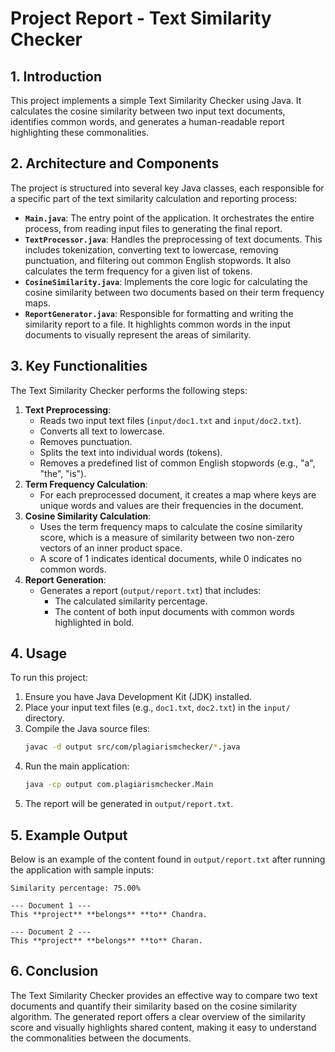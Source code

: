 # Project Report - Text Similarity Checker

## 1. Introduction
This project implements a simple Text Similarity Checker using Java. It calculates the cosine similarity between two input text documents, identifies common words, and generates a human-readable report highlighting these commonalities.

## 2. Architecture and Components

The project is structured into several key Java classes, each responsible for a specific part of the text similarity calculation and reporting process:

*   **`Main.java`**: The entry point of the application. It orchestrates the entire process, from reading input files to generating the final report.
*   **`TextProcessor.java`**: Handles the preprocessing of text documents. This includes tokenization, converting text to lowercase, removing punctuation, and filtering out common English stopwords. It also calculates the term frequency for a given list of tokens.
*   **`CosineSimilarity.java`**: Implements the core logic for calculating the cosine similarity between two documents based on their term frequency maps.
*   **`ReportGenerator.java`**: Responsible for formatting and writing the similarity report to a file. It highlights common words in the input documents to visually represent the areas of similarity.

## 3. Key Functionalities

The Text Similarity Checker performs the following steps:

1.  **Text Preprocessing**:
    *   Reads two input text files (`input/doc1.txt` and `input/doc2.txt`).
    *   Converts all text to lowercase.
    *   Removes punctuation.
    *   Splits the text into individual words (tokens).
    *   Removes a predefined list of common English stopwords (e.g., "a", "the", "is").
2.  **Term Frequency Calculation**:
    *   For each preprocessed document, it creates a map where keys are unique words and values are their frequencies in the document.
3.  **Cosine Similarity Calculation**:
    *   Uses the term frequency maps to calculate the cosine similarity score, which is a measure of similarity between two non-zero vectors of an inner product space.
    *   A score of 1 indicates identical documents, while 0 indicates no common words.
4.  **Report Generation**:
    *   Generates a report (`output/report.txt`) that includes:
        *   The calculated similarity percentage.
        *   The content of both input documents with common words highlighted in bold.

## 4. Usage

To run this project:

1.  Ensure you have Java Development Kit (JDK) installed.
2.  Place your input text files (e.g., `doc1.txt`, `doc2.txt`) in the `input/` directory.
3.  Compile the Java source files:
    ```bash
    javac -d output src/com/plagiarismchecker/*.java
    ```
4.  Run the main application:
    ```bash
    java -cp output com.plagiarismchecker.Main
    ```
5.  The report will be generated in `output/report.txt`.

## 5. Example Output

Below is an example of the content found in `output/report.txt` after running the application with sample inputs:

```
Similarity percentage: 75.00%

--- Document 1 ---
This **project** **belongs** **to** Chandra.

--- Document 2 ---
This **project** **belongs** **to** Charan.
```

## 6. Conclusion

The Text Similarity Checker provides an effective way to compare two text documents and quantify their similarity based on the cosine similarity algorithm. The generated report offers a clear overview of the similarity score and visually highlights shared content, making it easy to understand the commonalities between the documents.
